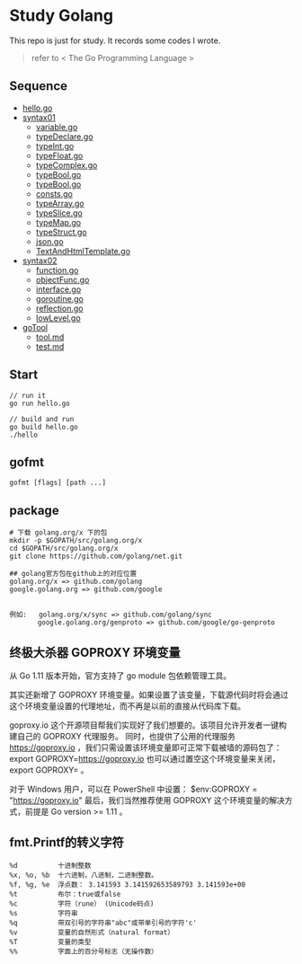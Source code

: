 # Study Golang

This repo is just for study. It records some codes I wrote.


> refer to < The Go Programming Language >

## Sequence
- [hello.go](/hello.go)
- [syntax01](/syntax01)
    - [variable.go](/syntax01/variable.go)
    - [typeDeclare.go](/syntax01/typeDeclare.go)
    - [typeInt.go](/syntax01/typeInt.go)
    - [typeFloat.go](/syntax01/typeFloat.go)
    - [typeComplex.go](/syntax01/typeComplex.go)
    - [typeBool.go](/syntax01/typeBool.go)
    - [typeBool.go](/syntax01/typeString.go)
    - [consts.go](/syntax01/consts.go)
    - [typeArray.go](/syntax01/typeArray.go)
    - [typeSlice.go](/syntax01/typeSlice.go)
    - [typeMap.go](/syntax01/typeMap.go)
    - [typeStruct.go](/syntax01/typeStruct.go)
    - [json.go](/syntax01/json.go)
    - [TextAndHtmlTemplate.go](/syntax01/TextAndHtmlTemplate.go)
- [syntax02](/syntax02)
    - [function.go](/syntax02/function.go)
    - [objectFunc.go](/syntax02/objectFunc.go)
    - [interface.go](/syntax02/interface.go)
    - [goroutine.go](/syntax02/goroutine.go)
    - [reflection.go](/syntax02/reflection.go)
    - [lowLevel.go](/syntax02/lowLevel.go)
- [goTool](/goTool)
    - [tool.md](/goTool/tool.md)
    - [test.md](/goTool/test.md)


## Start
```
// run it
go run hello.go

// build and run
go build hello.go
./hello

```

## gofmt
```
gofmt [flags] [path ...]
```

## package

```
# 下载 golang.org/x 下的包
mkdir -p $GOPATH/src/golang.org/x
cd $GOPATH/src/golang.org/x
git clone https://github.com/golang/net.git

## golang官方包在github上的对应位置
golang.org/x => github.com/golang
google.golang.org => github.com/google


例如:   golang.org/x/sync => github.com/golang/sync
       google.golang.org/genproto => github.com/google/go-genproto 

```

## 终极大杀器 GOPROXY 环境变量
从 Go 1.11 版本开始，官方支持了 go module 包依赖管理工具。

其实还新增了 GOPROXY 环境变量。如果设置了该变量，下载源代码时将会通过这个环境变量设置的代理地址，而不再是以前的直接从代码库下载。

goproxy.io 这个开源项目帮我们实现好了我们想要的。该项目允许开发者一键构建自己的 GOPROXY 代理服务。
同时，也提供了公用的代理服务 https://goproxy.io ，我们只需设置该环境变量即可正常下载被墙的源码包了：
export GOPROXY=https://goproxy.io
也可以通过置空这个环境变量来关闭， export GOPROXY= 。

对于 Windows 用户，可以在 PowerShell 中设置：
$env:GOPROXY = "https://goproxy.io"
最后，我们当然推荐使用 GOPROXY 这个环境变量的解决方式，前提是 Go version >= 1.11 。



## fmt.Printf的转义字符
```
%d          十进制整数
%x, %o, %b  十六进制，八进制，二进制整数。
%f, %g, %e  浮点数： 3.141593 3.141592653589793 3.141593e+00
%t          布尔：true或false
%c          字符（rune） (Unicode码点)
%s          字符串
%q          带双引号的字符串"abc"或带单引号的字符'c'
%v          变量的自然形式（natural format）
%T          变量的类型
%%          字面上的百分号标志（无操作数）
```




